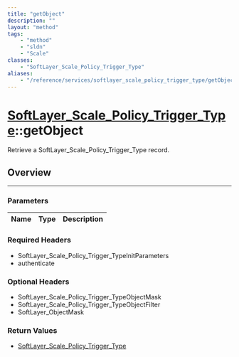 ```yaml
---
title: "getObject"
description: ""
layout: "method"
tags:
    - "method"
    - "sldn"
    - "Scale"
classes:
    - "SoftLayer_Scale_Policy_Trigger_Type"
aliases:
    - "/reference/services/softlayer_scale_policy_trigger_type/getObject"
---
```

# [SoftLayer_Scale_Policy_Trigger_Type](/reference/services/SoftLayer_Scale_Policy_Trigger_Type)::getObject


Retrieve a SoftLayer_Scale_Policy_Trigger_Type record.


## Overview 


-----

### Parameters 
|Name | Type | Description |
| --- | --- | --- |


### Required Headers
* SoftLayer_Scale_Policy_Trigger_TypeInitParameters
* authenticate


### Optional Headers
* SoftLayer_Scale_Policy_Trigger_TypeObjectMask
* SoftLayer_Scale_Policy_Trigger_TypeObjectFilter
* SoftLayer_ObjectMask

### Return Values
* <a href='/reference/datatypes/SoftLayer_Scale_Policy_Trigger_Type'>SoftLayer_Scale_Policy_Trigger_Type </a>




